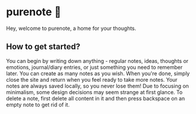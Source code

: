 # purenote 💫
Hey, welcome to purenote, a home for your thoughts.

## How to get started?
You can begin by writing down anything - regular notes, ideas, thoughts or emotions, journal/diary entries, or just something you need to remember later. You can create as many notes as you wish. When you're done, simply close the site and return when you feel ready to take more notes. Your notes are always saved locally, so you never lose them!
Due to focusing on minimalism, some design decisions may seem strange at first glance. To delete a note, first delete all content in it and then press backspace on an empty note to get rid of it.